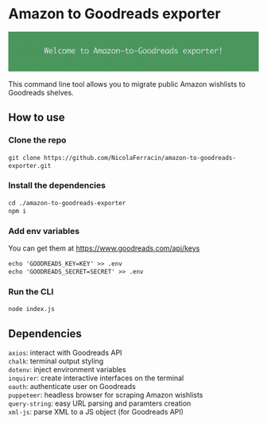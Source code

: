 # Amazon to Goodreads exporter

![Amazon to Goodreads exporter](https://raw.githubusercontent.com/NicolaFerracin/amazon-to-goodreads-exporter/master/amazon-to-goodreads.png)

This command line tool allows you to migrate public Amazon wishlists to Goodreads shelves.

## How to use

### Clone the repo

```
git clone https://github.com/NicolaFerracin/amazon-to-goodreads-exporter.git
```

### Install the dependencies

```
cd ./amazon-to-goodreads-exporter
npm i
```

### Add env variables

You can get them at https://www.goodreads.com/api/keys

```
echo 'GOODREADS_KEY=KEY' >> .env
echo 'GOODREADS_SECRET=SECRET' >> .env
```

### Run the CLI

```
node index.js
```

## Dependencies

`axios`: interact with Goodreads API  
`chalk`: terminal output styling  
`dotenv`: inject environment variables  
`inquirer`: create interactive interfaces on the terminal  
`oauth`: authenticate user on Goodreads  
`puppeteer`: headless browser for scraping Amazon wishlists  
`query-string`: easy URL parsing and paramters creation  
`xml-js`: parse XML to a JS object (for Goodreads API)
